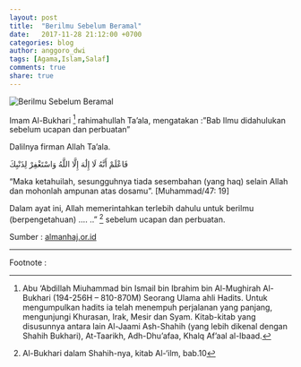 ```yaml
---
layout: post
title:  "Berilmu Sebelum Beramal"
date:   2017-11-28 21:12:00 +0700
categories: blog
author: anggoro_dwi
tags: [Agama,Islam,Salaf]
comments: true
share: true
---
```



![Berilmu Sebelum Beramal ](../images/photo_2017_11_28.jpg "Berilmu Sebelum Beramal")



Imam Al-Bukhari [^1] rahimahullah Ta’ala, mengatakan :”Bab Ilmu didahulukan sebelum ucapan dan perbuatan”

Dalilnya firman Allah Ta’ala.

فَاعْلَمْ أَنَّهُ لَا إِلَٰهَ إِلَّا اللَّهُ وَاسْتَغْفِرْ لِذَنْبِكَ

“Maka ketahuilah, sesungguhnya tiada sesembahan (yang haq) selain Allah dan mohonlah ampunan atas dosamu”. [Muhammad/47: 19]


Dalam ayat ini, Allah memerintahkan terlebih dahulu untuk berilmu (berpengetahuan) …. ..” [^2] sebelum ucapan dan perbuatan.


Sumber : [almanhaj.or.id](https://almanhaj.or.id/3985-tiga-landasan-utama.html)

---

Footnote : 

[^1]: Abu ‘Abdillah Miuhammad bin Ismail bin Ibrahim bin Al-Mughirah Al- Bukhari (194-256H – 810-870M) Seorang Ulama ahli Hadits. Untuk mengumpulkan hadits ia telah menempuh perjalanan yang panjang, mengunjungi Khurasan, Irak, Mesir dan Syam. Kitab-kitab yang disusunnya antara lain Al-Jaami Ash-Shahih (yang lebih dikenal dengan Shahih Bukhari), At-Taarikh, Adh-Dhu’afaa, Khalq Af’aal al-Ibaad.


[^2]: Al-Bukhari dalam Shahih-nya, kitab Al-‘ilm, bab.10
